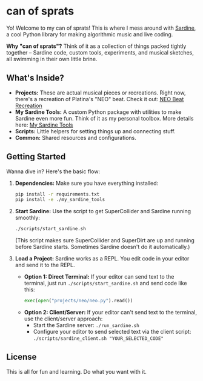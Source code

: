 # can of sprats

Yo! Welcome to my can of sprats! This is where I mess around with [Sardine](https://github.com/Bubobubobubobubo/sardine), a cool Python library for making algorithmic music and live coding.

**Why "can of sprats"?** Think of it as a collection of things packed tightly together – Sardine code, custom tools, experiments, and musical sketches, all swimming in their own little brine.

## What's Inside?

*   **Projects:** These are actual musical pieces or recreations. Right now, there's a recreation of Platina's "NEO" beat. Check it out: [NEO Beat Recreation](./projects/neo/README.md)
*   **My Sardine Tools:** A custom Python package with utilities to make Sardine even more fun. Think of it as my personal toolbox. More details here: [My Sardine Tools](./my_sardine_tools/README.md)
*   **Scripts:** Little helpers for setting things up and connecting stuff.
*   **Common:** Shared resources and configurations.

## Getting Started

Wanna dive in? Here's the basic flow:

1.  **Dependencies:** Make sure you have everything installed:
    ```bash
    pip install -r requirements.txt
    pip install -e ./my_sardine_tools
    ```
2.  **Start Sardine:** Use the script to get SuperCollider and Sardine running smoothly:
    ```bash
    ./scripts/start_sardine.sh
    ```
    (This script makes sure SuperCollider and SuperDirt are up and running before Sardine starts. Sometimes Sardine doesn't do it automatically.)

3.  **Load a Project:** Sardine works as a REPL. You edit code in your editor and send it to the REPL.

    *   **Option 1: Direct Terminal:** If your editor can send text to the terminal, just run `./scripts/start_sardine.sh` and send code like this:
        ```python
        exec(open("projects/neo/neo.py").read())
        ```
    *   **Option 2: Client/Server:** If your editor can't send text to the terminal, use the client/server approach:
        *   Start the Sardine server: `./run_sardine.sh`
        *   Configure your editor to send selected text via the client script: `./scripts/sardine_client.sh "YOUR_SELECTED_CODE"`

## License

This is all for fun and learning. Do what you want with it.
